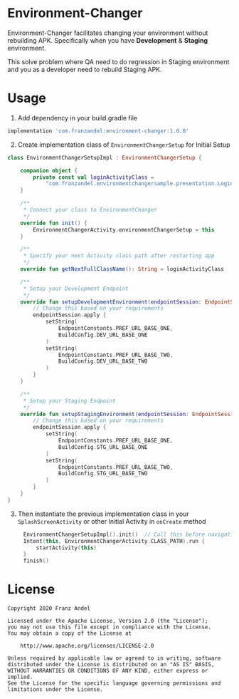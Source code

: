 # Environment-Changer
Environment-Changer facilitates changing your environment without rebuilding APK. Specifically when you have **Development** & **Staging** environment.

This solve problem where QA need to do regression in Staging environment and you as a developer need to rebuild Staging APK.

# Usage
1. Add dependency in your build.gradle file

```groovy
implementation 'com.franzandel:environment-changer:1.0.0'
```

2. Create implementation class of `EnvironmentChangerSetup` for Initial Setup

```kotlin
class EnvironmentChangerSetupImpl : EnvironmentChangerSetup {

    companion object {
        private const val loginActivityClass =
            "com.franzandel.environmentchangersample.presentation.LoginActivity"
    }

    /**
     * Connect your class to EnvironmentChanger
     */
    override fun init() {
        EnvironmentChangerActivity.environmentChangerSetup = this
    }

    /**
     * Specify your next Activity class path after restarting app
     */
    override fun getNextFullClassName(): String = loginActivityClass

    /**
     * Setup your Development Endpoint
     */
    override fun setupDevelopmentEnvironment(endpointSession: EndpointSession) {
        // Change this based on your requirements
        endpointSession.apply {
            setString(
                EndpointConstants.PREF_URL_BASE_ONE,
                BuildConfig.DEV_URL_BASE_ONE
            )
            setString(
                EndpointConstants.PREF_URL_BASE_TWO,
                BuildConfig.DEV_URL_BASE_TWO
            )
        }
    }

    /**
     * Setup your Staging Endpoint
     */
    override fun setupStagingEnvironment(endpointSession: EndpointSession) {
        // Change this based on your requirements
        endpointSession.apply {
            setString(
                EndpointConstants.PREF_URL_BASE_ONE,
                BuildConfig.STG_URL_BASE_ONE
            )
            setString(
                EndpointConstants.PREF_URL_BASE_TWO,
                BuildConfig.STG_URL_BASE_TWO
            )
        }
    }
}
```

3. Then instantiate the previous implementation class in your `SplashScreenActivity` or other Initial Activity in `onCreate` method
```kotlin
     EnvironmentChangerSetupImpl().init()  // Call this before navigating to Environment Changer
     Intent(this, EnvironmentChangerActivity.CLASS_PATH).run {
         startActivity(this)
     }
     finish()
```

# License
```
Copyright 2020 Franz Andel

Licensed under the Apache License, Version 2.0 (the "License");
you may not use this file except in compliance with the License.
You may obtain a copy of the License at

    http://www.apache.org/licenses/LICENSE-2.0

Unless required by applicable law or agreed to in writing, software
distributed under the License is distributed on an "AS IS" BASIS,
WITHOUT WARRANTIES OR CONDITIONS OF ANY KIND, either express or implied.
See the License for the specific language governing permissions and
limitations under the License.
```
